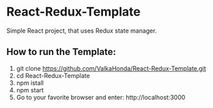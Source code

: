 # React-Redux-Template
Simple React project, that uses Redux state manager.

## How to run the Template:
1) git clone https://github.com/ValkaHonda/React-Redux-Template.git
2) cd React-Redux-Template
3) npm istall
4) npm start
5) Go to your favorite browser and enter: http://localhost:3000

